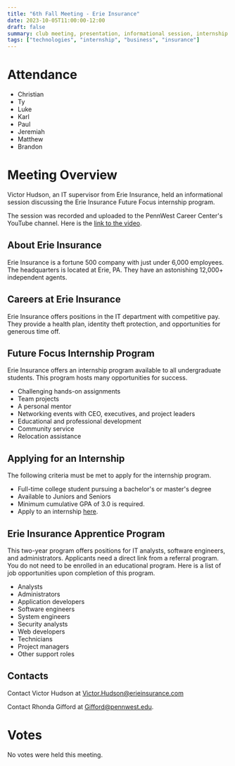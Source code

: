 ```yaml
---
title: "6th Fall Meeting - Erie Insurance"
date: 2023-10-05T11:00:00-12:00
draft: false
summary: club meeting, presentation, informational session, internship
tags: ["technologies", "internship", "business", "insurance"]
---
```


# Attendance
- Christian
- Ty
- Luke
- Karl
- Paul
- Jeremiah
- Matthew
- Brandon

# Meeting Overview
Victor Hudson, an IT supervisor from Erie Insurance, held an informational session discussing the Erie Insurance Future Focus internship program.

The session was recorded and uploaded to the PennWest Career Center's YouTube channel. Here is the [link to the video](https://www.youtube.com/watch?v=kB1EaMevfew).
## About Erie Insurance
Erie Insurance is a fortune 500 company with just under 6,000 employees. The headquarters is located at Erie, PA. They have an astonishing 12,000+ independent agents.

## Careers at Erie Insurance
Erie Insurance offers positions in the IT department with competitive pay. They provide a health plan, identity theft protection, and opportunities for generous time off.

## Future Focus Internship Program
Erie Insurance offers an internship program available to all undergraduate students. This program hosts many opportunities for success.
- Challenging hands-on assignments
- Team projects
- A personal mentor
- Networking events with CEO, executives, and project leaders
- Educational and professional development
- Community service
- Relocation assistance

## Applying for an Internship
The following criteria must be met to apply for the internship program.
- Full-time college student pursuing a bachelor's or master's degree
- Available to Juniors and Seniors
- Minimum cumulative GPA of 3.0 is required.
- Apply to an internship [here](https://jobs.erieinsurance.com/go/internships/3021000).

## Erie Insurance Apprentice Program
This two-year program offers positions for IT analysts, software engineers, and administrators. Applicants need a direct link from a referral program. You do not need to be enrolled in an educational program. Here is a list of job opportunities upon completion of this program.
- Analysts
- Administrators
- Application developers
- Software engineers
- System engineers
- Security analysts
- Web developers
- Technicians
- Project managers
- Other support roles

## Contacts
Contact Victor Hudson at Victor.Hudson@erieinsurance.com

Contact Rhonda Gifford at Gifford@pennwest.edu.
# Votes
No votes were held this meeting.